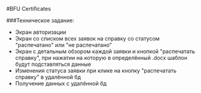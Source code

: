 #BFU Certificates

###Техническое задание:

* Экран авторизации
* Экран со списком всех заявок на справку со статусом "распечатано" или "не распечатано"
* Экран с детальным обзором каждой заявки и кнопкой "распечатать справку", при нажатии на которую в определённый .docx шаблон будут подставляться данные
* Изменения статуса заявки при клике на кнопку "распечатать справку" в удалённой бд
* Получение данных с удалённой бд
